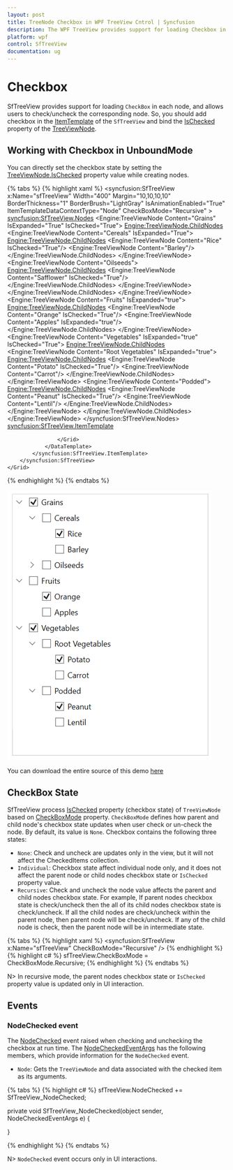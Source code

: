 ```yaml
---
layout: post
title: TreeNode Checkbox in WPF TreeView Cntrol | Syncfusion
description: The WPF TreeView provides support for loading Checkbox in each node and allows users to check/uncheck the corresponding node.
platform: wpf
control: SfTreeView
documentation: ug
---
```


# Checkbox

SfTreeView provides support for loading `CheckBox` in each node, and allows users to check/uncheck the corresponding node. So, you should add checkbox in the [ItemTemplate](https://help.syncfusion.com/cr/wpf/Syncfusion.SfTreeView.WPF~Syncfusion.UI.Xaml.TreeView.SfTreeView~ItemTemplate.html) of the `SfTreeView` and bind the [IsChecked](https://help.syncfusion.com/cr/wpf/Syncfusion.SfTreeView.WPF~Syncfusion.UI.Xaml.TreeView.Engine.TreeViewNode~IsChecked.html) property of the [TreeViewNode](https://help.syncfusion.com/cr/wpf/Syncfusion.SfTreeView.WPF~Syncfusion.UI.Xaml.TreeView.Engine.TreeViewNode.html).

## Working with Checkbox in UnboundMode

You can directly set the checkbox state by setting the [TreeViewNode.IsChecked](https://help.syncfusion.com/cr/wpf/Syncfusion.SfTreeView.WPF~Syncfusion.UI.Xaml.TreeView.Engine.TreeViewNode~IsChecked.html) property value while creating nodes.

{% tabs %}
{% highlight xaml %}
<Window 
    x:Class="TreeNodeWithCheckBoxDemo.Window1"
    xmlns="http://schemas.microsoft.com/winfx/2006/xaml/presentation"
    xmlns:x="http://schemas.microsoft.com/winfx/2006/xaml"
    xmlns:local="clr-namespace:TreeNodeWithCheckBoxDemo"
    xmlns:syncfusion="http://schemas.syncfusion.com/wpf"
    xmlns:Engine="clr-namespace:Syncfusion.UI.Xaml.TreeView.Engine;assembly=Syncfusion.SfTreeView.WPF"
    Title="Node With CheckBox"
    Width="450"
    Height="500"
    Icon="App.ico"
    WindowStartupLocation="CenterScreen">
    <Grid>
        <syncfusion:SfTreeView x:Name="sfTreeView"
                                Width="400"
                                Margin="10,10,10,10"
                                BorderThickness="1"
                                BorderBrush="LightGray"
                                IsAnimationEnabled="True"
                                ItemTemplateDataContextType="Node" 
                                CheckBoxMode="Recursive" >
            <syncfusion:SfTreeView.Nodes>
                <Engine:TreeViewNode Content="Grains" IsExpanded="True" IsChecked="True">
                    <Engine:TreeViewNode.ChildNodes>
                        <Engine:TreeViewNode Content="Cereals" IsExpanded="True">
                            <Engine:TreeViewNode.ChildNodes>
                                <Engine:TreeViewNode Content="Rice" IsChecked="True"/>
                                <Engine:TreeViewNode Content="Barley"/>
                            </Engine:TreeViewNode.ChildNodes>
                        </Engine:TreeViewNode>
                        <Engine:TreeViewNode Content="Oilseeds">
                            <Engine:TreeViewNode.ChildNodes>
                                <Engine:TreeViewNode Content="Safflower" IsChecked="True"/>
                            </Engine:TreeViewNode.ChildNodes>
                        </Engine:TreeViewNode>
                    </Engine:TreeViewNode.ChildNodes>
                </Engine:TreeViewNode>
                <Engine:TreeViewNode Content="Fruits" IsExpanded="true">
                    <Engine:TreeViewNode.ChildNodes>
                        <Engine:TreeViewNode Content="Orange" IsChecked="True"/>
                        <Engine:TreeViewNode Content="Apples" IsExpanded="true"/>
                    </Engine:TreeViewNode.ChildNodes>
                </Engine:TreeViewNode>
                <Engine:TreeViewNode Content="Vegetables" IsExpanded="true" IsChecked="True">
                    <Engine:TreeViewNode.ChildNodes>
                        <Engine:TreeViewNode Content="Root Vegetables" IsExpanded="true">
                            <Engine:TreeViewNode.ChildNodes>
                                <Engine:TreeViewNode Content="Potato" IsChecked="True"/>
                                <Engine:TreeViewNode Content="Carrot"/>
                            </Engine:TreeViewNode.ChildNodes>
                        </Engine:TreeViewNode>
                        <Engine:TreeViewNode Content="Podded">
                            <Engine:TreeViewNode.ChildNodes>
                                <Engine:TreeViewNode Content="Peanut" IsChecked="True"/>
                                <Engine:TreeViewNode Content="Lentil"/>
                            </Engine:TreeViewNode.ChildNodes>
                        </Engine:TreeViewNode>
                    </Engine:TreeViewNode.ChildNodes>
                </Engine:TreeViewNode>
            </syncfusion:SfTreeView.Nodes>
            <syncfusion:SfTreeView.ItemTemplate>
                <DataTemplate>
                    <Grid>
                        <CheckBox x:Name="CheckBox" FocusVisualStyle="{x:Null}"
                                            IsChecked="{Binding IsChecked, Mode=TwoWay}" Content="{Binding Content}"/>

                    </Grid>
                </DataTemplate>
            </syncfusion:SfTreeView.ItemTemplate>
        </syncfusion:SfTreeView>
    </Grid>
</Window>

{% endhighlight %}
{% endtabs %}

![WPF UnboundMode TreeView with CheckBox](Checkbox_images/Checkbox_image1.png)

You can download the entire source of this demo [here]()

## CheckBox State

SfTreeView process [IsChecked](https://help.syncfusion.com/cr/wpf/Syncfusion.SfTreeView.WPF~Syncfusion.UI.Xaml.TreeView.Engine.TreeViewNode~IsChecked.html) property (checkbox state) of `TreeViewNode` based on [CheckBoxMode](https://help.syncfusion.com/cr/wpf/Syncfusion.SfTreeView.WPF~Syncfusion.UI.Xaml.TreeView.SfTreeView~CheckBoxMode.html) property. `CheckBoxMode` defines how parent and child node's checkbox state updates when user check or un-check the node. By default, its value is `None`. Checkbox contains the following three states:

* `None`: Check and uncheck are updates only in the view, but it will not affect the CheckedItems collection.
* `Individual`: Checkbox state affect individual node only, and it does not affect the parent node or child nodes checkbox state or  `IsChecked` property value.
* `Recursive`: Check and uncheck the node value affects the parent and child nodes checkbox state. For example, If parent nodes checkbox state is check/uncheck then the all of its child nodes checkbox state is check/uncheck. If all the child nodes are check/uncheck within the parent node, then parent node will be check/uncheck. If any of the child node is check, then the parent node will be in intermediate state.

{% tabs %}
{% highlight xaml %}
<syncfusion:SfTreeView x:Name="sfTreeView" CheckBoxMode="Recursive" />
{% endhighlight %}
{% highlight c# %}
sfTreeView.CheckBoxMode = CheckBoxMode.Recursive;
{% endhighlight %}
{% endtabs %}

N> In recursive mode, the parent nodes checkbox state or `IsChecked` property value is updated only in UI interaction.

## Events

### NodeChecked event

The [NodeChecked](https://help.syncfusion.com/cr/wpf/Syncfusion.SfTreeView.WPF~Syncfusion.UI.Xaml.TreeView.SfTreeView~NodeChecked_EV.html) event raised when checking and unchecking the checkbox at run time. The [NodeCheckedEventArgs](https://help.syncfusion.com/cr/wpf/Syncfusion.SfTreeView.WPF~Syncfusion.UI.Xaml.TreeView.NodeCheckedEventArgs.html) has the following members, which provide information for the `NodeChecked` event.

* `Node`: Gets the `TreeViewNode` and data associated with the checked item as its arguments.

{% tabs %}
{% highlight c# %}
sfTreeView.NodeChecked += SfTreeView_NodeChecked;

private void SfTreeView_NodeChecked(object sender, NodeCheckedEventArgs e)
{
    
}

{% endhighlight %}
{% endtabs %}

N> `NodeChecked` event occurs only in UI interactions.
